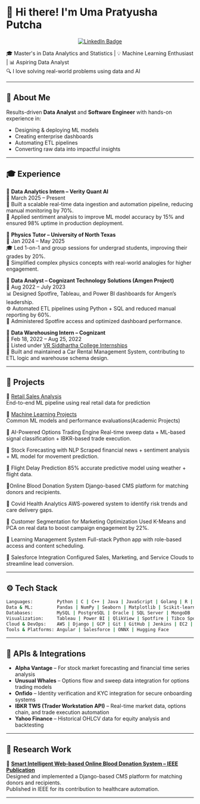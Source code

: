 # 👋 Hi there! I'm Uma Pratyusha Putcha

<p align="center">
  <a href="https://www.linkedin.com/in/uma-pratyusha-putcha-1b44231b6" target="_blank">
    <img src="https://img.shields.io/badge/LINKEDIN-VIEW-blue?style=for-the-badge&logo=linkedin" alt="LinkedIn Badge"/>
  </a>
</p>


🎓 Master's in Data Analytics and Statistics | 💡 Machine Learning Enthusiast | 📊 Aspiring Data Analyst  
🔍 I love solving real-world problems using data and AI

---
## 💼 About Me

Results-driven **Data Analyst** and **Software Engineer** with hands-on experience in:
- Designing & deploying ML models  
- Creating enterprise dashboards  
- Automating ETL pipelines  
- Converting raw data into impactful insights  

---

## 🎓 Experience

🔸 **Data Analytics Intern – Verity Quant AI**  
📅 March 2025 – Present  
🚀 Built a scalable real-time data ingestion and automation pipeline, reducing manual monitoring by 70%.  
🧠 Applied sentiment analysis to improve ML model accuracy by 15% and ensured 98% uptime in production deployment.

🔸 **Physics Tutor – University of North Texas**  
📅 Jan 2024 – May 2025  
🎓 Led 1-on-1 and group sessions for undergrad students, improving their grades by 20%.  
📘 Simplified complex physics concepts with real-world analogies for higher engagement.

🔸 **Data Analyst – Cognizant Technology Solutions (Amgen Project)**  
📅 Aug 2022 – July 2023  
📊 Designed Spotfire, Tableau, and Power BI dashboards for Amgen’s leadership.  
⚙️ Automated ETL pipelines using Python + SQL and reduced manual reporting by 60%.  
🧩 Administered Spotfire access and optimized dashboard performance.

🔸 **Data Warehousing Intern – Cognizant**  
📅 Feb 18, 2022 – Aug 25, 2022  
🏫 Listed under [VR Siddhartha College Internships](https://www.vrsiddhartha.ac.in/it/internships-2020-21-b-tech/)  
🚗 Built and maintained a Car Rental Management System, contributing to ETL logic and warehouse schema design.

---
## 🚀 Projects

🔹 [Retail Sales Analysis](https://github.com/pratyusha56/Retail-Sales-Analysis)  
End-to-end ML pipeline using real retail data for prediction

🔹 [Machine Learning Projects](https://github.com/pratyusha56/Machine-Learning-)  
Common ML models and performance evaluations(Academic Projects)

🔹 AI-Powered Options Trading Engine
Real-time sweep data + ML-based signal classification + IBKR-based trade execution.

🔹 Stock Forecasting with NLP
Scraped financial news + sentiment analysis + ML model for movement prediction.

🔹 Flight Delay Prediction
85% accurate predictive model using weather + flight data.

🔹Online Blood Donation System
Django-based CMS platform for matching donors and recipients.

🔹 Covid Health Analytics
AWS-powered system to identify risk trends and care delivery gaps.

🔹 Customer Segmentation for Marketing Optimization
Used K-Means and PCA on real data to boost campaign engagement by 22%.

🔹 Learning Management System
Full-stack Python app with role-based access and content scheduling.

🔹 Salesforce Integration
Configured Sales, Marketing, and Service Clouds to streamline lead conversion.

---

## ⚙️ Tech Stack

```bash
Languages:         Python | C | C++ | Java | JavaScript | Golang | R | MATLAB  
Data & ML:         Pandas | NumPy | Seaborn | Matplotlib | Scikit-learn | ML | NLP  
Databases:         MySQL | PostgreSQL | Oracle | SQL Server | MongoDB  
Visualization:     Tableau | Power BI | QlikView | Spotfire | Tibco Spotfire  
Cloud & DevOps:    AWS | Django | GCP | Git | GitHub | Jenkins | EC2 | S3  
Tools & Platforms: Angular | Salesforce | ONNX | Hugging Face
```
---

## 🔌 APIs & Integrations

- **Alpha Vantage** – For stock market forecasting and financial time series analysis  
- **Unusual Whales** – Options flow and sweep data integration for options trading models  
- **Onfido** – Identity verification and KYC integration for secure onboarding systems  
- **IBKR TWS (Trader Workstation API)** – Real-time market data, options chain, and trade execution automation  
- **Yahoo Finance** – Historical OHLCV data for equity analysis and backtesting

---
## 🧪 Research Work

🔬 **[Smart Intelligent Web-based Online Blood Donation System – IEEE Publication](https://ieeexplore.ieee.org/document/9591811)**  
Designed and implemented a Django-based CMS platform for matching donors and recipients.  
Published in IEEE for its contribution to healthcare automation.

---

